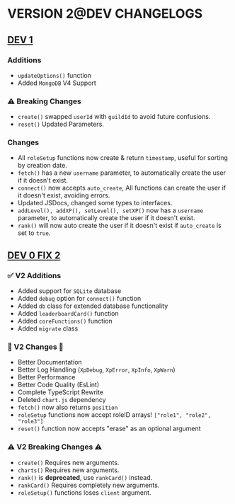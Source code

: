 # VERSION 2@DEV CHANGELOGS

## [DEV 1](https://github.com/Abadima/simply-xp/releases/tag/v2.0.0-dev.1)

### Additions

- `updateOptions()` function
- Added `MongoDB` V4 Support

### ⚠️ Breaking Changes

- `create()` swapped `userId` with `guildId` to avoid future confusions.
- `reset()` Updated Parameters.

### Changes

- All `roleSetup` functions now create & return `timestamp`, useful for sorting by creation date.
- `fetch()` has a new `username` parameter, to automatically create the user if it doesn't exist.
- `connect()` now accepts `auto_create`, All functions can create the user if it doesn't exist, avoiding errors.
- Updated JSDocs, changed some types to interfaces.
- `addLevel(), addXP(), setLevel(), setXP()` now has a `username` parameter, to automatically create the user if it doesn't exist.
- `rank()` will now auto create the user if it doesn't exist if `auto_create` is set to `true`.

## [DEV 0 FIX 2](https://github.com/Abadima/simply-xp/releases/tag/v2.0.0-dev.0)

### ✅ V2 Additions

- Added support for `SQLite` database
- Added `debug` option for `connect()` function
- Added `db` class for extended database functionality
- Added `leaderboardCard()` function
- Added `coreFunctions()` function
- Added `migrate` class

### 🎉 V2 Changes 🎉

- Better Documentation
- Better Log Handling (`XpDebug`, `XpError`, `XpInfo`, `XpWarn`)
- Better Performance
- Better Code Quality (EsLint)
- Complete TypeScript Rewrite
- Deleted `chart.js` dependency
- `fetch()` now also returns `position`
- `roleSetup` functions now accept roleID arrays! `["role1", "role2", "role3"]`
- `reset()` function now accepts "erase" as an optional argument

### ⚠️ V2 Breaking Changes ⚠️

- `create()` Requires new arguments.
- `charts()` Requires new arguments.
- `rank()` is **deprecated**, use `rankCard()` instead.
- `rankCard()` Requires completely new arguments.
- `roleSetup()` functions loses `client` argument.
